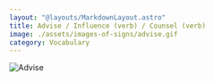 ```yaml
---
layout: "@layouts/MarkdownLayout.astro"
title: Advise / Influence (verb) / Counsel (verb)
image: ./assets/images-of-signs/advise.gif
category: Vocabulary
---
```


![Advise](@signs/advise.gif)
